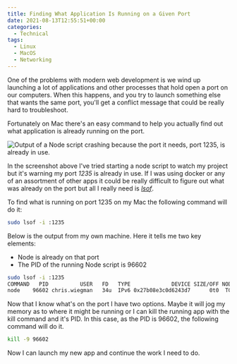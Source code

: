 ```yaml
---
title: Finding What Application Is Running on a Given Port
date: 2021-08-13T12:55:51+00:00
categories:
  - Technical
tags:
  - Linux
  - MacOS
  - Networking
---
```


One of the problems with modern web development is we wind up launching a lot of applications and other processes that hold open a port on our computers. When this happens, and you try to launch something else that wants the same port, you'll get a conflict message that could be really hard to troubleshoot.

Fortunately on Mac there's an easy command to help you actually find out what application is already running on the port.

![Output of a Node script crashing because the port it needs, port 1235, is already in use.](/images/2021/08/Screen-Shot-2021-08-07-at-4.21.23-PM.png "Output of a Node script crashing because the port it needs, port 1235, is already in use.")

In the screenshot above I've tried starting a node script to watch my project but it's warning my port _1235_ is already in use. If I was using docker or any of an assortment of other apps it could be really difficult to figure out what was already on the port but all I really need is _[lsof][1]_.

To find what is running on port 1235 on my Mac the following command will do it:

``` bash
sudo lsof -i :1235
```

Below is the output from my own machine. Here it tells me two key elements:

* Node is already on that port
* The PID of the running Node script is 96602

``` bash
sudo lsof -i :1235
COMMAND   PID          USER   FD   TYPE             DEVICE SIZE/OFF NODE NAME
node    96602 chris.wiegman   34u  IPv6 0x27b08e3c0d6243d7      0t0  TCP *:mosaicsyssvc1 (LISTEN)
```

Now that I know what's on the port I have two options. Maybe it will jog my memory as to where it might be running or I can kill the running app with the kill command and it's PID. In this case, as the PID is 96602, the following command will do it.

``` bash
kill -9 96602
```

Now I can launch my new app and continue the work I need to do.

 [1]: https://ss64.com/bash/lsof.html